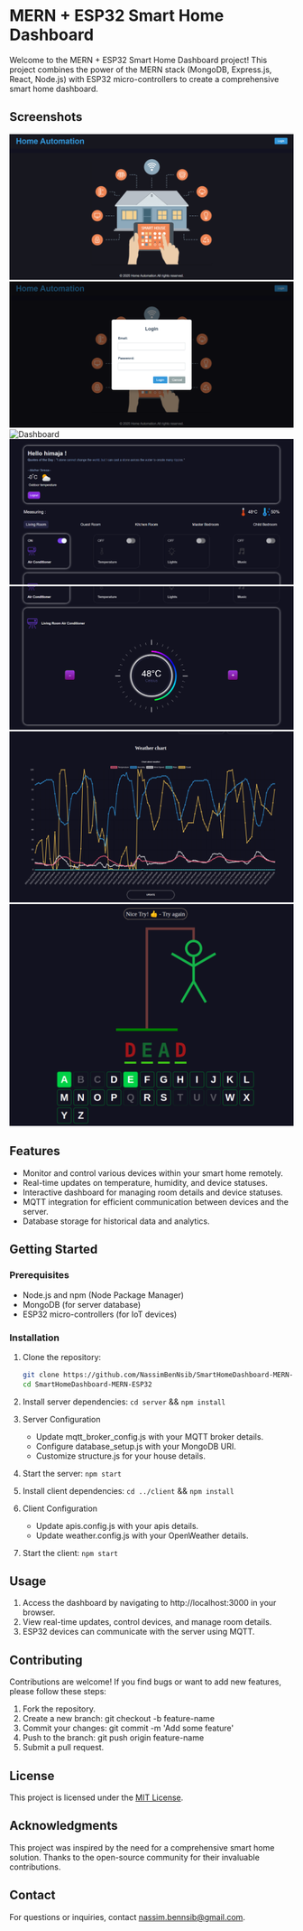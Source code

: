 # MERN + ESP32 Smart Home Dashboard

Welcome to the MERN + ESP32 Smart Home Dashboard project! This project combines the power of the MERN stack (MongoDB, Express.js, React, Node.js) with ESP32 micro-controllers to create a comprehensive smart home dashboard.

## Screenshots

![Dashboard](Screenshots/home-1.png)
![Dashboard](Screenshots/login-1.png)
![Dashboard](Screenshots/adminpage.png)
![Dashboard](Screenshots/dashboard-1.png)
![Dashboard](Screenshots/dashboard-2.png)
![Dashboard](Screenshots/dashboard-3.png)
![Offline](Screenshots/offline.png "Offline")
## Features

- Monitor and control various devices within your smart home remotely.
- Real-time updates on temperature, humidity, and device statuses.
- Interactive dashboard for managing room details and device statuses.
- MQTT integration for efficient communication between devices and the server.
- Database storage for historical data and analytics.

## Getting Started

### Prerequisites

- Node.js and npm (Node Package Manager)
- MongoDB (for server database)
- ESP32 micro-controllers (for IoT devices)

### Installation

1. Clone the repository:

   ```bash
   git clone https://github.com/NassimBenNsib/SmartHomeDashboard-MERN-ESP32.git
   cd SmartHomeDashboard-MERN-ESP32
    ```

2.  Install server dependencies: `cd server` && `npm install`
3.  Server Configuration 
    -   Update mqtt_broker_config.js with your MQTT broker details.
    -   Configure database_setup.js with your MongoDB URI.
    -   Customize structure.js for your house details.
4.  Start the server: `npm start`
5.  Install client dependencies: `cd ../client` && `npm install`
6.  Client Configuration 
    -   Update apis.config.js with your apis details.
    -   Update weather.config.js with your OpenWeather details.
7.  Start the client: `npm start`

## Usage
1.  Access the dashboard by navigating to http://localhost:3000 in your browser.
2.  View real-time updates, control devices, and manage room details.
3.  ESP32 devices can communicate with the server using MQTT.

## Contributing

Contributions are welcome! If you find bugs or want to add new features, please follow these steps:

1.  Fork the repository.
2.  Create a new branch: git checkout -b feature-name
3.  Commit your changes: git commit -m 'Add some feature'
4.  Push to the branch: git push origin feature-name
5.  Submit a pull request.

## License

This project is licensed under the [MIT License](LICENSE).

## Acknowledgments

This project was inspired by the need for a comprehensive smart home solution.
Thanks to the open-source community for their invaluable contributions.

## Contact

For questions or inquiries, contact [nassim.bennsib@gmail.com](mailto:nassim.bennsib@gmail.com).
